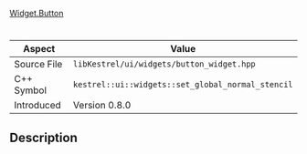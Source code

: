 [Widget.Button](index.md)
# 
| Aspect | Value |
| --- | --- |
| Source File | `libKestrel/ui/widgets/button_widget.hpp` |
| C++ Symbol | `kestrel::ui::widgets::set_global_normal_stencil` |
| Introduced | Version 0.8.0 |
## Description
